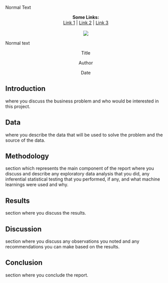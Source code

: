 Normal Text

<p align="center">
  <b>Some Links:</b><br>
  <a href="#">Link 1</a> |
  <a href="#">Link 2</a> |
  <a href="#">Link 3</a>
  <br><br>
  <img src="http://s.4cdn.org/image/title/105.gif">
</p>

Normal text


<p style="text-align: center;">Title</p>

<p style="text-align: center;">Author</p>

<p style="text-align: center;">Date</p>

## Introduction

 where you discuss the business problem and who would be interested in this project.

## Data

 where you describe the data that will be used to solve the problem and the source of the data.
## Methodology 

section which represents the main component of the report where you discuss and describe any exploratory data analysis that you did, any inferential statistical testing that you performed, if any, and what machine learnings were used and why.

## Results 
section where you discuss the results.

## Discussion 
section where you discuss any observations you noted and any recommendations you can make based on the results.

## Conclusion
 section where you conclude the report.
